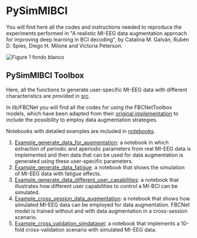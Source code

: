 
# PySimMIBCI

You will find here all the codes and instructions needed to reproduce the experiments performed in "A realistic MI-EEG data augmentation approach for improving deep learning in BCI decoding", by Catalina M. Galván, Rubén D. Spies, Diego H. Milone and Victoria Peterson.

![Figure 1 fondo blanco](https://user-images.githubusercontent.com/79813952/214372976-539d3e5c-eec8-4925-b8ac-a3dd3cfecf62.png)

## PySimMIBCI Toolbox

Here, all the functions to generate user-specific MI-EEG data with different characteristics are provided in [src](https://github.com/catalinamagalvan/PySimMIBCI/tree/main/src). 

 In lib/FBCNet you will find all the codes for using the FBCNetToolbox models, which have been adapted from their [original implementation](https://github.com/ravikiran-mane/FBCNet) to include the possibility to employ data augmentation strategies.

Notebooks with detailed examples are included in [notebooks](https://github.com/catalinamagalvan/PySimMIBCI/tree/main/notebooks).

1. [Example_generate_data_for_augmentation](https://colab.research.google.com/github/catalinamagalvan/PySimMIBCI/blob/main/notebooks/Example_generate_data_for_augmentation.ipynb): a notebook in which extraction of periodic and aperiodic parameters from real MI-EEG data is implemented and then data that can be used for data augmentation is generated using these user-specific parameters.
2. [Example_generate_data_fatigue](https://colab.research.google.com/github/catalinamagalvan/PySimMIBCI/blob/main/notebooks/Example_generate_data_fatigue.ipynb): a notebook that shows the simulation of MI-EEG data with fatigue effects.
3. [Example_generate_data_different_user_capabilities](https://colab.research.google.com/github/catalinamagalvan/PySimMIBCI/blob/main/notebooks/Example_generate_data_different_user_capabilities.ipynb): a notebook that illustrates how different user capabilities to control a MI-BCI can be simulated.
4. [Example_cross_session_data_augmentation](https://colab.research.google.com/github/catalinamagalvan/PySimMIBCI/blob/main/notebooks/Example_cross_session_data_augmentation.ipynb): a notebook that shows how simulated MI-EEG data can be employed for data augmentation. FBCNet model is trained without and with data augmentation in a cross-session scenario.
5. [Example_cross_validation_simdataset](https://colab.research.google.com/github/catalinamagalvan/PySimMIBCI/blob/main/notebooks/Example_cross_validation_simdataset.ipynb): a notebook that implements a 10-fold cross-validation scenario with simulated MI-EEG data.





